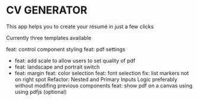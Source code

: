 # CV GENERATOR

This app helps you to create your résumé in just a few clicks

Currently three templates available

feat: control component styling
feat: pdf settings
 - feat: add scale to allow users to set quality of pdf
 - feat: landscape and portrait switch
 - feat: margin
feat: color selection
feat: font selection
fix: list markers not on right spot
Refactor: Nested and Primary Inputs Logic preferably without modifing previous components
feat: show pdf on a canvas using using pdfjs (optional)
